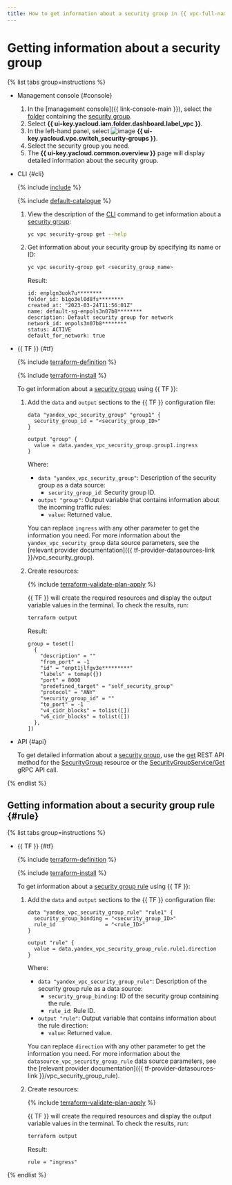 ```yaml
---
title: How to get information about a security group in {{ vpc-full-name }}
---
```


# Getting information about a security group

{% list tabs group=instructions %}

- Management console {#console}

  1. In the [management console]({{ link-console-main }}), select the [folder](../../resource-manager/concepts/resources-hierarchy.md#folder) containing the [security group](../concepts/security-groups.md).
  1. Select **{{ ui-key.yacloud.iam.folder.dashboard.label_vpc }}**.
  1. In the left-hand panel, select ![image](../../_assets/console-icons/shield.svg) **{{ ui-key.yacloud.vpc.switch_security-groups }}**.
  1. Select the security group you need.
  1. The **{{ ui-key.yacloud.common.overview }}** page will display detailed information about the security group.

- CLI {#cli}

  {% include [include](../../_includes/cli-install.md) %}

  {% include [default-catalogue](../../_includes/default-catalogue.md) %}

  1. View the description of the [CLI](../../cli/) command to get information about a [security group](../concepts/security-groups.md):

     ```bash
     yc vpc security-group get --help
     ```

  1. Get information about your security group by specifying its name or ID:

     ```bash
     yc vpc security-group get <security_group_name>
     ```

     Result:

     ```text
     id: enplgn3uok7u********
     folder_id: b1go3el0d8fs********
     created_at: "2023-03-24T11:56:01Z"
     name: default-sg-enpols3n07b8********
     description: Default security group for network
     network_id: enpols3n07b8********
     status: ACTIVE
     default_for_network: true
     ```

- {{ TF }} {#tf}

  {% include [terraform-definition](../../_tutorials/_tutorials_includes/terraform-definition.md) %}

  {% include [terraform-install](../../_includes/terraform-install.md) %}

  To get information about a [security group](../concepts/security-groups.md) using {{ TF }}:

  1. Add the `data` and `output` sections to the {{ TF }} configuration file:

     ```hcl
     data "yandex_vpc_security_group" "group1" {
       security_group_id = "<security_group_ID>"
     }

     output "group" {
       value = data.yandex_vpc_security_group.group1.ingress
     }
     ```

     Where:
     * `data "yandex_vpc_security_group"`: Description of the security group as a data source:
       * `security_group_id`: Security group ID.
     * `output "group"`: Output variable that contains information about the incoming traffic rules:
       * `value`: Returned value.

     You can replace `ingress` with any other parameter to get the information you need. For more information about the `yandex_vpc_security_group` data source parameters, see the [relevant provider documentation]({{ tf-provider-datasources-link }}/vpc_security_group).

  1. Create resources:

     {% include [terraform-validate-plan-apply](../../_tutorials/_tutorials_includes/terraform-validate-plan-apply.md) %}

     {{ TF }} will create the required resources and display the output variable values in the terminal. To check the results, run:

     ```bash
     terraform output
     ```

     Result:

     ```text
     group = toset([
       {
         "description" = ""
         "from_port" = -1
         "id" = "enpt1jlfgv3e*********"
         "labels" = tomap({})
         "port" = 8000
         "predefined_target" = "self_security_group"
         "protocol" = "ANY"
         "security_group_id" = ""
         "to_port" = -1
         "v4_cidr_blocks" = tolist([])
         "v6_cidr_blocks" = tolist([])
       },
     ])
     ```

- API {#api}

  To get detailed information about a [security group](../concepts/security-groups.md), use the [get](../api-ref/SecurityGroup/get) REST API method for the [SecurityGroup](../api-ref/SecurityGroup/index.md) resource or the [SecurityGroupService/Get](../api-ref/grpc/SecurityGroup/get.md) gRPC API call.

{% endlist %}

## Getting information about a security group rule {#rule}

{% list tabs group=instructions %}

- {{ TF }} {#tf}

  {% include [terraform-definition](../../_tutorials/_tutorials_includes/terraform-definition.md) %}

  {% include [terraform-install](../../_includes/terraform-install.md) %}

  To get information about a [security group rule](../concepts/security-groups.md#security-groups-structure) using {{ TF }}:

  1. Add the `data` and `output` sections to the {{ TF }} configuration file:

     ```hcl
     data "yandex_vpc_security_group_rule" "rule1" {
       security_group_binding = "<security_group_ID>"
       rule_id                = "<rule_ID>"
     }

     output "rule" {
       value = data.yandex_vpc_security_group_rule.rule1.direction
     }
     ```

     Where:
     * `data "yandex_vpc_security_group_rule"`: Description of the security group rule as a data source:
       * `security_group_binding`: ID of the security group containing the rule.
       * `rule_id`: Rule ID.
     * `output "rule"`: Output variable that contains information about the rule direction:
       * `value`: Returned value.

     You can replace `direction` with any other parameter to get the information you need. For more information about the `datasource_vpc_security_group_rule` data source parameters, see the [relevant provider documentation]({{ tf-provider-datasources-link }}/vpc_security_group_rule).

  1. Create resources:

     {% include [terraform-validate-plan-apply](../../_tutorials/_tutorials_includes/terraform-validate-plan-apply.md) %}

     {{ TF }} will create the required resources and display the output variable values in the terminal. To check the results, run:

     ```bash
     terraform output
     ```

     Result:

     ```text
     rule = "ingress"
     ```

{% endlist %}
